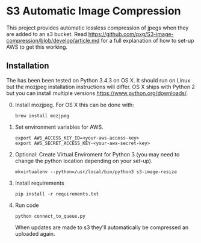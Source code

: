 # S3 Automatic Image Compression

This project provides automatic lossless compression of jpegs when they are added to an s3 bucket. Read https://github.com/pxg/S3-image-compression/blob/develop/article.md for a full explanation of how to set-up AWS to get this working.

## Installation

The has been been tested on Python 3.4.3 on OS X. It should run on Linux but the mozjpeg installation instructions will differ. OS X ships with Python 2 but you can install multiple versions https://www.python.org/downloads/.

0.  Install mozjpeg. For OS X this can be done with:
    ```
    brew install mozjpeg
    ```

1.  Set environment variables for AWS.
    ```
    export AWS_ACCESS_KEY_ID=<your-aws-access-key>
    export AWS_SECRET_ACCESS_KEY-<your-aws-secret-key>
    ```

2.  Optional: Create Virtual Enviroment for Python 3 (you may need to  change the python location depending on your set-up).
    ```
    mkvirtualenv --python=/usr/local/bin/python3 s3-image-resize
    ```

3.  Install requirements
    ```
    pip install -r requirements.txt
    ```

4.  Run code
    ```
    python connect_to_queue.py
    ```
    When updates are made to s3 they'll automatically be compressed an uploaded again.
